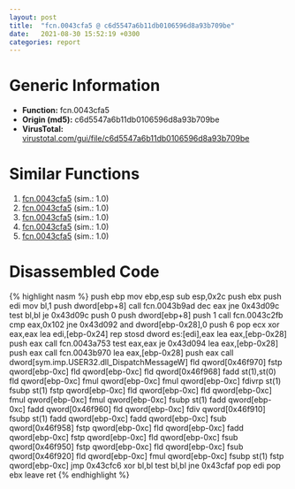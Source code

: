 ```yaml
---
layout: post
title:  "fcn.0043cfa5 @ c6d5547a6b11db0106596d8a93b709be"
date:   2021-08-30 15:52:19 +0300
categories: report
---
```


# Generic Information
- **Function:** fcn.0043cfa5
- **Origin (md5):** c6d5547a6b11db0106596d8a93b709be
- **VirusTotal:** [virustotal.com/gui/file/c6d5547a6b11db0106596d8a93b709be][virustotal_ref]



# Similar Functions

1. [fcn.0043cfa5][similar_1_ref] (sim.: 1.0)
2. [fcn.0043cfa5][similar_2_ref] (sim.: 1.0)
3. [fcn.0043cfa5][similar_3_ref] (sim.: 1.0)
4. [fcn.0043cfa5][similar_4_ref] (sim.: 1.0)
5. [fcn.0043cfa5][similar_5_ref] (sim.: 1.0)


# Disassembled Code

{% highlight nasm %}
push ebp
mov ebp,esp
sub esp,0x2c
push ebx
push edi
mov bl,1
push dword[ebp+8]
call fcn.0043b9ad
dec eax
jne 0x43d09c
test bl,bl
je 0x43d09c
push 0
push dword[ebp+8]
push 1
call fcn.0043c2fb
cmp eax,0x102
jne 0x43d092
and dword[ebp-0x28],0
push 6
pop ecx
xor eax,eax
lea edi,[ebp-0x24]
rep stosd dword es:[edi],eax
lea eax,[ebp-0x28]
push eax
call fcn.0043a753
test eax,eax
je 0x43d094
lea eax,[ebp-0x28]
push eax
call fcn.0043b970
lea eax,[ebp-0x28]
push eax
call dword[sym.imp.USER32.dll_DispatchMessageW]
fld qword[0x46f970]
fstp qword[ebp-0xc]
fld qword[ebp-0xc]
fld qword[0x46f968]
fadd st(1),st(0)
fld qword[ebp-0xc]
fmul qword[ebp-0xc]
fmul qword[ebp-0xc]
fdivrp st(1)
fsubp st(1)
fstp qword[ebp-0xc]
fld qword[ebp-0xc]
fld qword[ebp-0xc]
fmul qword[ebp-0xc]
fmul qword[ebp-0xc]
fsubp st(1)
fadd qword[ebp-0xc]
fadd qword[0x46f960]
fld qword[ebp-0xc]
fdiv qword[0x46f910]
fsubp st(1)
fadd qword[ebp-0xc]
fadd qword[ebp-0xc]
fsub qword[0x46f958]
fstp qword[ebp-0xc]
fld qword[ebp-0xc]
fadd qword[ebp-0xc]
fstp qword[ebp-0xc]
fld qword[ebp-0xc]
fsub qword[0x46f950]
fstp qword[ebp-0xc]
fld qword[ebp-0xc]
fsub qword[0x46f920]
fld qword[ebp-0xc]
fmul qword[ebp-0xc]
fsubp st(1)
fstp qword[ebp-0xc]
jmp 0x43cfc6
xor bl,bl
test bl,bl
jne 0x43cfaf
pop edi
pop ebx
leave 
ret 
{% endhighlight %}


[similar_1_ref]: /report/fcn.0043cfa5@3d7f25d788af3e7f7707a736ac852465
[similar_2_ref]: /report/fcn.0043cfa5@3aa98225e51cbcae2d334c8b6b4ed9fd
[similar_3_ref]: /report/fcn.0043cfa5@146b14fc12cf789043a79d4f548a23bf
[similar_4_ref]: /report/fcn.0043cfa5@e83552e81a6f265fd7baa50402d3d47d
[similar_5_ref]: /report/fcn.0043cfa5@7307643b343733b7fbd7b4b4fb482515
[virustotal_ref]: https://www.virustotal.com/gui/file/c6d5547a6b11db0106596d8a93b709be